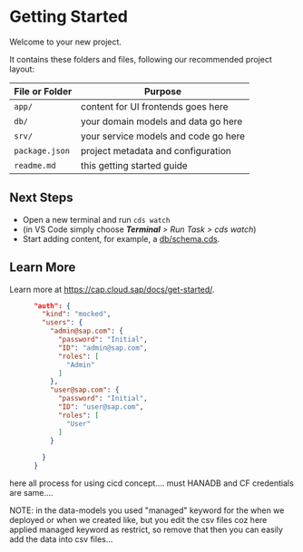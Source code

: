 # Getting Started

Welcome to your new project.

It contains these folders and files, following our recommended project layout:

File or Folder | Purpose
---------|----------
`app/` | content for UI frontends goes here
`db/` | your domain models and data go here
`srv/` | your service models and code go here
`package.json` | project metadata and configuration
`readme.md` | this getting started guide


## Next Steps

- Open a new terminal and run `cds watch`
- (in VS Code simply choose _**Terminal** > Run Task > cds watch_)
- Start adding content, for example, a [db/schema.cds](db/schema.cds).


## Learn More

Learn more at https://cap.cloud.sap/docs/get-started/.


```json
      "auth": {
        "kind": "mocked",
        "users": {
          "admin@sap.com": {
            "password": "Initial",
            "ID": "admin@sap.com",
            "roles": [
              "Admin"
            ]
          },
          "user@sap.com": {
            "password": "Initial",
            "ID": "user@sap.com",
            "roles": [
              "User"
            ]
          }        
  
        }
      }
```

here all process for using cicd concept....
must HANADB and CF credentials are same....


NOTE:
     in the data-models you used "managed" keyword for the when we deployed or when we created like, but you edit the csv files coz here applied managed keyword as restrict, so remove that then you can easily add the data into csv files...  